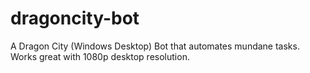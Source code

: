 # dragoncity-bot
A Dragon City (Windows Desktop) Bot that automates mundane tasks. Works great with 1080p desktop resolution. 
